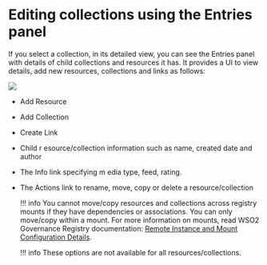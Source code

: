 # Editing collections using the Entries panel

If you select a collection, in its detailed view, you can see the
Entries panel with details of child collections and resources it has. It
provides a UI to view details, add new resources, collections and links
as follows:

![](../../assets/img/53125536/53287668.png)

-   Add Resource
-   Add Collection
-   Create Link
-   Child r esource/collection information such as name, created date
    and author
-   The Info link specifying m edia type, feed, rating.
-   The Actions link to rename, move, copy or delete a
    resource/collection

    !!! info 
        You cannot move/copy resources and collections across registry
        mounts if they have dependencies or associations. You can only
        move/copy within a mount. For more information on mounts, read WSO2
        Governance Registry documentation: [Remote Instance and Mount
        Configuration
        Details](http://docs.wso2.org/display/Governance460/Remote+Instance+and+Mount+Configuration+Details).

    !!! info 
        These options are not available for all resources/collections.
